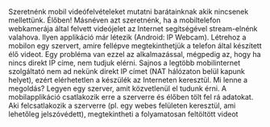 Szeretnénk mobil videófelvételeket mutatni barátainknak akik nincsenek mellettünk. Élőben! Másnéven azt szeretnénk, ha a mobiltelefon webkamerája által felvett videójelet az Internet segítségével stream-elnénk valahova.
Ilyen applikáció már létezik (Android: IP Webcam). Létrehoz a mobilon egy szervert, amire fellépve megtekinthetjük a telefon által készített élő videot. Egy probléma van ezzel az alkalmazással, mégpedig az, hogy ha nincs direkt IP címe, nem tudjuk elérni. Sajnos a legtöbb mobilinternet szolgáltató nem ad nekünk direkt IP címet (NAT hálózaton belül kapunk helyet), ezért elérhetetlen a készülék az Interneten keresztül.
Mi lenne a megoldás? Legyen egy szerver, amit közvetlenül el tudunk érni. A mobilapplikáció csatlakozik erre a szerverre és élőben tölt fel rá adatokat. Aki felcsatlakozik a szerverre (pl. egy webes felületen keresztül, ami lehetőleg jelszóvédett), megtekintheti a folyamatosan feltöltött videot